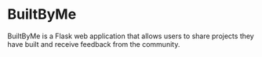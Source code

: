 # BuiltByMe
BuiltByMe is a Flask web application that allows users to share projects they have built and receive feedback from the community.
